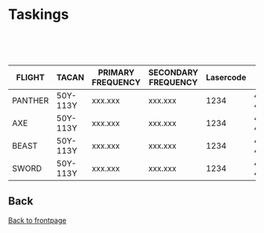 # Taskings

<br>
<br>
<br>

| **FLIGHT** |TACAN |**PRIMARY FREQUENCY**| SECONDARY FREQUENCY | Lasercode | **IFF** |
|--------|------|------------------|---------------------|-----------|-----|
PANTHER|50Y-113Y|xxx.xxx|xxx.xxx|1234|4211-4214
AXE|50Y-113Y|xxx.xxx|xxx.xxx|1234|4211-4214
BEAST|50Y-113Y|xxx.xxx|xxx.xxx|1234|4211-4214
SWORD|50Y-113Y|xxx.xxx|xxx.xxx|1234|4211-4214




## Back
[Back to frontpage](https://132nd-vwing.github.io/OPUF-Brief/)